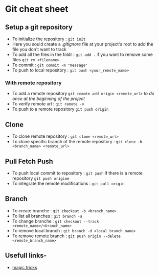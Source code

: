 # Git cheat sheet

## Setup a git repository
- To initialize the repository : `git init`
- Here you sould create a *.gitignore* file at your project's root to add the file you don't want to track
- To add all the files in the foldr : `git add .` if you want to remove some files `git rm <filename>`
- To commit : `git commit -m "message"`
- To push to local repository : `git push <your_remote_name>`
### With remote repository
- To add a remote repository `git remote add origin <remote_url>` *to do once at the beginning of the project*
- To verify remote url : `git remote -v`
- To push to a remote repository `git push origin`


## Clone
- To clone remote repository : `git clone <remote_url>`
- To clone specific branch of the remote repository : `git clone -b <branch_name> <remote_url>`

## Pull Fetch Push
- To push local commit to repository : `git push` if there is a remote repository `git push origine`
- To integrate the remote modifications : `git pull origin`

## Branch
- To create branche : `git checkout -b <branch_name>`
- To list all branches : `git branch -a`
- To change branche : `git checkout --track <remote_name>/<branch_name>`
- To remove local branch : `git branch -d <local_branch_name>`
- To remove remote branch : `git push origin --delete <remote_branch_name>`

## Usefull links-
- [magic tricks](https://ohshitgit.com/)



